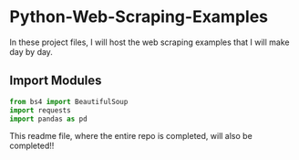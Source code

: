 # Python-Web-Scraping-Examples

In these project files, I will host the web scraping examples that I will make day by day.

## Import Modules
```Python
from bs4 import BeautifulSoup
import requests
import pandas as pd
```

This readme file, where the entire repo is completed, will also be completed!! 

